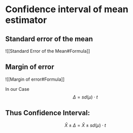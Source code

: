 # Confidence interval of mean estimator
## Standard error of the mean
![[Standard Error of the Mean#Formula]]

## Margin of error
![[Margin of error#Formula]]

In our Case
$$
\Delta = sd(\mu) \cdot t
$$

## Thus Confidence Interval:
$$
\bar{X} \pm \Delta = \bar{X} \pm sd(\mu) \cdot t
$$



